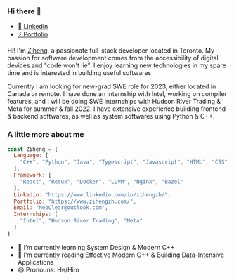 ### Hi there 👋

- [:handbag: Linkedin](https://www.linkedin.com/in/zihengzh/)
- [:zap: Portfolio](https://www.zihengzh.com/)

Hi! I'm [Ziheng](https://www.zihengzh.com/), a passionate full-stack developer located in Toronto. My passion for software development comes from the accessibility of digital devices and "code won't lie". I enjoy learning new technologies in my spare time and is interested in building useful softwares.

Currently I am looking for new-grad SWE role for 2023, either located in Canada or remote. I have done an internship with Intel, working on compiler features, and I will be doing SWE internships with Hudson River Trading & Meta for summer & fall 2022. I have extensive experience building frontend & backend softwares, as well as system softwares using Python & C++.

### A little more about me

```javascript
const Ziheng = {
  Language: [
    "C++", "Python", "Java", "Typescript", "Javascript", "HTML", "CSS"
  ],
  Framework: [
    "React", "Redux", "Docker", "LLVM", "Nginx", "Bazel"
  ],
  Linkedin: "https://www.linkedin.com/in/zihengzh/",
  Portfolio: "https://www.zihengzh.com/",
  Email: "NeoClear@outlook.com",
  Internships: [
    "Intel", "Hudson River Trading", "Meta"
  ]
}
```

- 🌱 I’m currently learning System Design & Modern C++
- 🔭 I’m currently reading Effective Modern C++ & Building Data-Intensive Applications
- 😄 Pronouns: He/Him
